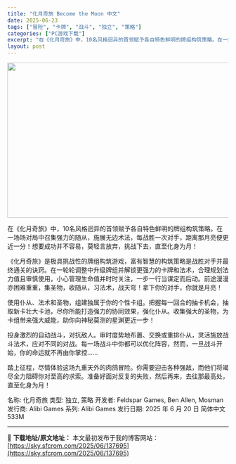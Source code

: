 ```yaml
---
title: "化月奇旅 Become the Moon 中文"
date: 2025-06-23
tags: ["冒险", "卡牌", "战斗", "独立", "策略"]
categories: ["PC游戏下载"]
excerpt: "在《化月奇旅》中，10名风格迥异的首领赋予各自特色鲜明的牌组构筑策略。在一场场对局中召集强力的随从，施展无边术法，每战胜一次对手，距离那月亮便更近一分！想要成功并不容易，莫轻言放弃，挑战下去，直至化身为月！ 《化月奇旅》是极具挑战性的牌组构筑游戏，富有智慧的构筑策略是战胜对手并最终通关的诀窍。在一轮&hellip;"
layout: post
---
```


<img class="aligncenter size-full wp-image-137380" src="https://sky.sfcrom.com/wp-content/uploads/2025/06/2025062208321726.webp" alt="" width="616" height="353" />

在《化月奇旅》中，10名风格迥异的首领赋予各自特色鲜明的牌组构筑策略。在一场场对局中召集强力的随从，施展无边术法，每战胜一次对手，距离那月亮便更近一分！想要成功并不容易，莫轻言放弃，挑战下去，直至化身为月！

《化月奇旅》是极具挑战性的牌组构筑游戏，富有智慧的构筑策略是战胜对手并最终通关的诀窍。在一轮轮调整中升级牌组并解锁更强力的卡牌和法术，合理规划法力值且审慎使用，小心管理生命值并时时关注，一步一行当谋定而后动。前途漫漫亦困难重重，集圣物，收随从，习法术，战天穹！拿下你的对手，你就是月亮！

使用仆从、法术和圣物，组建独属于你的个性卡组。把握每一回合的抽卡机会，抽取新卡壮大卡池，尽你所能打造强力的协同效果，强化仆从。收集强大的圣物，为卡组带来强大威能，助你向神秘莫测的星渊更近一步！

投身激烈的自动战斗，对抗敌人。审时度势地布置、交换或重排仆从，灵活施放战斗法术，应对不同的对战。每一场战斗中你都可以优化阵容，然而，一旦战斗开始，你的命运就不再由你掌控……

踏上征程，尽情体验这场九重天外的肉鸽冒险。你需要迎击各种强敌，而他们将竭尽全力阻碍你对至高的求索。准备好面对反复的失败，然后再来，去往那最高处，直至化身为月！

名称: 化月奇旅
类型: 独立, 策略
开发者: Feldspar Games, Ben Allen, Mosman
发行商: Alibi Games
系列: Alibi Games
发行日期: 2025 年 6 月 20 日
简体中文
533M

---
📖 **下载地址/原文地址：** 本文最初发布于我的博客网站：[https://sky.sfcrom.com/2025/06/137695](https://sky.sfcrom.com/2025/06/137695)
